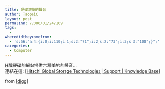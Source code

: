 ```yaml
---
title: 硬碟壞掉的聲音
author: TaopaiC
layout: post
permalink: /2006/01/24/109
tags:
  - 
wheredidtheycomefrom:
  - 's:56:"a:4:{i:0;i:110;i:1;s:2:"71";i:2;s:2:"73";i:3;s:3:"108";}";'
categories:
  - Computer
---
```

[H牌硬碟][1]的網站提供六種美妙的聲音&#8230;  
連結在這: [[Hitachi Global Storage Technologies | Support | Knowledge Base][2]]

from [[digg][3]]

 [1]: http://www.hitachigst.com/
 [2]: http://www.hitachigst.com/hddt/knowtree.nsf/cffe836ed7c12018862565b000530c74/4b1a62a50f405d0d86256756006e340c?OpenDocument
 [3]: http://digg.com/hardware/This_site_will_make_any_Geek_cry,_six_common_sounds_of_your_drive_failing